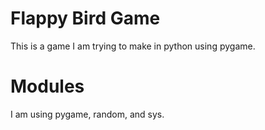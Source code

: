 # Flappy Bird Game
This is a game I am trying to make in python using pygame.
# Modules
I am using pygame, random, and sys.
